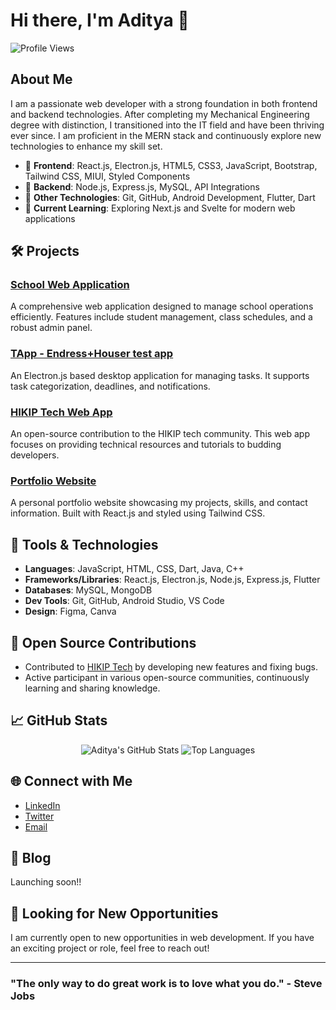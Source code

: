 # Hi there, I'm Aditya 👋

![Profile Views](https://komarev.com/ghpvc/?username=aditya28n99&color=blueviolet)

## About Me

I am a passionate web developer with a strong foundation in both frontend and backend technologies. After completing my Mechanical Engineering degree with distinction, I transitioned into the IT field and have been thriving ever since. I am proficient in the MERN stack and continuously explore new technologies to enhance my skill set.

- 🌟 **Frontend**: React.js, Electron.js, HTML5, CSS3, JavaScript, Bootstrap, Tailwind CSS, MIUI, Styled Components
- 🌟 **Backend**: Node.js, Express.js, MySQL, API Integrations
- 🌟 **Other Technologies**: Git, GitHub,  Android Development, Flutter, Dart
- 🌟 **Current Learning**: Exploring Next.js and Svelte for modern web applications

## 🛠 Projects

### [School Web Application](https://github.com/aditya28n99/svp-react)
A comprehensive web application designed to manage school operations efficiently. Features include student management, class schedules, and a robust admin panel.

### [TApp - Endress+Houser test app](https://github.com/vishal560/teApp)
An Electron.js based desktop application for managing tasks. It supports task categorization, deadlines, and notifications.

### [HIKIP Tech Web App](https://github.com/aditya28n99/hikipfe-react)
An open-source contribution to the HIKIP tech community. This web app focuses on providing technical resources and tutorials to budding developers.

### [Portfolio Website](https://github.com/aditya28n99/Self-Portfolio)
A personal portfolio website showcasing my projects, skills, and contact information. Built with React.js and styled using Tailwind CSS.

## 🔧 Tools & Technologies

- **Languages**: JavaScript, HTML, CSS, Dart, Java, C++
- **Frameworks/Libraries**: React.js, Electron.js, Node.js, Express.js, Flutter
- **Databases**: MySQL, MongoDB
- **Dev Tools**: Git, GitHub, Android Studio, VS Code
- **Design**: Figma, Canva

## 🌱 Open Source Contributions

- Contributed to [HIKIP Tech](https://github.com/aditya28n99/hikipfe-react) by developing new features and fixing bugs.
- Active participant in various open-source communities, continuously learning and sharing knowledge.

## 📈 GitHub Stats

<p align="center">
  <img src="https://github-readme-stats.vercel.app/api?username=aditya28n99&show_icons=true&theme=radical" alt="Aditya's GitHub Stats" />
  <img src="https://github-readme-stats.vercel.app/api/top-langs/?username=aditya28n99&layout=compact&theme=radical" alt="Top Languages" />
</p>


## 🌐 Connect with Me

- [LinkedIn](https://www.linkedin.com/in/aditya-wakale-959368248)
- [Twitter](https://twitter.com/aditya_mern_dev)
- [Email](mailto:adityawakale208@gmail.com)

## 📝 Blog
Launching soon!!

## 🚀 Looking for New Opportunities

I am currently open to new opportunities in web development. If you have an exciting project or role, feel free to reach out!

---

### "The only way to do great work is to love what you do." - Steve Jobs
